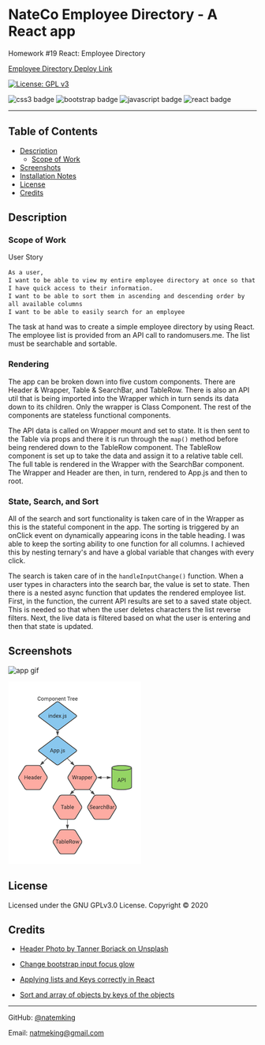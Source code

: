 # NateCo Employee Directory - A React app
Homework #19 React: Employee Directory

[Employee Directory Deploy Link](http://www.natemking.dev/employee_directory/)

[![License: GPL v3](https://img.shields.io/badge/License-GPLv3-blue.svg)](https://github.com/natemking/employee_directory/blob/main/LICENSE)

![css3 badge](https://img.shields.io/badge/css3%20-%231572B6.svg?&style=flat&logo=css3&logoColor=white)
![bootstrap badge](https://img.shields.io/badge/bootstrap%20-%23563D7C.svg?&style=flat&logo=bootstrap&logoColor=white")
![javascript badge](https://img.shields.io/badge/javascript%20-%23323330.svg?&style=flat&logo=javascript&logoColor=%23F7DF1E)
![react badge](https://img.shields.io/badge/react%20-%2320232a.svg?&style=flat&logo=react&logoColor=%2361DAFB")

---
## Table of Contents
 * [Description](#description)
    + [Scope of Work](#scope-of-work)
    <!-- + [Progressive Web App Summary](#progressive-web-app-summary)
    + [Refactor and Redesign](#refactor-and-redesign)
    + [Added Functionality](#added-functionality)
    + [Modularization and Webpack](#modularization-and-webpack) -->
  * [Screenshots](#screenshots)
  * [Installation Notes](#installation-notes)
  * [License](#license)
  * [Credits](#credits)

## Description

### Scope of Work
User Story
```
As a user, 
I want to be able to view my entire employee directory at once so that I have quick access to their information.
I want to be able to sort them in ascending and descending order by all available columns
I want to be able to easily search for an employee 
```
The task at hand was to create a simple employee directory by using React. The employee list is provided from an API call to randomusers.me. The list must be searchable and sortable. 

### Rendering
The app can be broken down into five custom components. There are Header & Wrapper, Table & SearchBar, and TableRow. There is also an API util that is being imported into the Wrapper which in turn sends its data down to its children. Only the wrapper is Class Component. The rest of the components are stateless functional components. 

The API data is called on Wrapper mount and set to state. It is then sent to the Table via props and there it is run through the `map()` method before being rendered down to the TableRow component. The TableRow component is set up to take the data and assign it to a relative table cell. The full table is rendered in the Wrapper with the SearchBar component. The Wrapper and Header are then, in turn, rendered to App.js and then to root. 

### State, Search, and Sort
All of the search and sort functionality is taken care of in the Wrapper as this is the stateful component in the app. The sorting is triggered by an onClick event on dynamically appearing icons in the table heading. I was able to keep the sorting ability to one function for all columns. I achieved this by nesting ternary's and have a global variable that changes with every click. 

The search is taken care of in the `handleInputChange()` function. When a user types in characters into the search bar, the value is set to state. Then there is a nested async function that updates the rendered employee list. First, in the function, the current API results are set to a saved state object. This is needed so that when the user deletes characters the list reverse filters. Next, the live data is filtered based on what the user is entering and then that state is updated.
 

## Screenshots

![app gif](public/images/screenshots/employee-directory.gif)
<br>

![component tree](public/images/screenshots/app-component-tree.png)
<br>

## License
Licensed under the GNU GPLv3.0 License. Copyright © 2020

## Credits

* [Header Photo by Tanner Boriack on Unsplash](https://unsplash.com/@tannerboriack?utm_source=unsplash&amp;utm_medium=referral&amp;utm_content=creditCopyText)

* [Change bootstrap input focus glow](https://stackoverflow.com/questions/14820952/change-bootstrap-input-focus-blue-glow)

* [Applying lists and Keys correctly in React](https://reactjs.org/docs/lists-and-keys.html)

* [Sort and array of objects by keys of the objects](https://flaviocopes.com/how-to-sort-array-of-objects-by-property-javascript/) 

---

GitHub: [@natemking](https://github.com/natemking/)

Email: [natmeking@gmail.com](mailto:natmeking@gmail.com)

